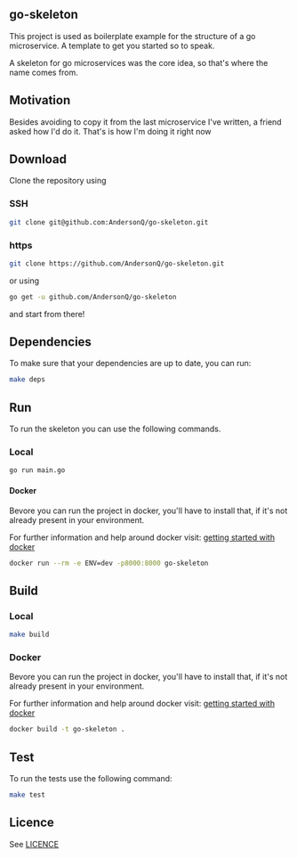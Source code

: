 go-skeleton
-----------
This project is used as boilerplate example for the structure of a go microservice. A template to get you started so to speak.

A skeleton for go microservices was the core idea, so that's where the name comes from.


## Motivation
Besides avoiding to copy it from the last microservice I've written, a friend asked how I'd do it.
That's is how I'm doing it right now


## Download

Clone the repository using 

### SSH

```bash
git clone git@github.com:AndersonQ/go-skeleton.git
```

### https

```bash
git clone https://github.com/AndersonQ/go-skeleton.git
```
or using 

```bash
go get -u github.com/AndersonQ/go-skeleton
```

and start from there!

## Dependencies

To make sure that your dependencies are up to date, you can run:

```bash
make deps
```

## Run

To run the skeleton you can use the following commands. 

### Local
```bash
go run main.go
```

#### Docker

Bevore you can run the project in docker, you'll have to install that, if it's not already present in your environment.

For further information and help around docker visit: [getting started with docker](https://docs.docker.com/get-started/)
```bash
docker run --rm -e ENV=dev -p8000:8000 go-skeleton
```

## Build

### Local
```bash
make build
```

### Docker

Bevore you can run the project in docker, you'll have to install that, if it's not already present in your environment.

For further information and help around docker visit: [getting started with docker](https://docs.docker.com/get-started/)

```bash
docker build -t go-skeleton .
```

## Test

To run the tests use the following command:

```bash
make test
```
 
## Licence
See [LICENCE](LICENSE)
 
